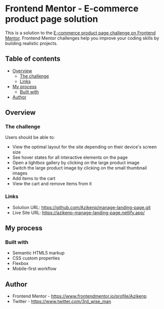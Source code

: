# Frontend Mentor - E-commerce product page solution

This is a solution to the [E-commerce product page challenge on Frontend Mentor](https://www.frontendmentor.io/challenges/ecommerce-product-page-UPsZ9MJp6). Frontend Mentor challenges help you improve your coding skills by building realistic projects.

## Table of contents

- [Overview](#overview)
  - [The challenge](#the-challenge)
  - [Links](#links)
- [My process](#my-process)
  - [Built with](#built-with)
- [Author](#author)
## Overview

### The challenge

Users should be able to:

- View the optimal layout for the site depending on their device's screen size
- See hover states for all interactive elements on the page
- Open a lightbox gallery by clicking on the large product image
- Switch the large product image by clicking on the small thumbnail images
- Add items to the cart
- View the cart and remove items from it
### Links

- Solution URL: https://github.com/Azikenp/manage-landing-page.git
- Live Site URL: https://azikenp-manage-landing-page.netlify.app/

## My process

### Built with

- Semantic HTML5 markup
- CSS custom properties
- Flexbox
- Mobile-first workflow

## Author
- Frontend Mentor - https://www.frontendmentor.io/profile/Azikenp
- Twitter - https://www.twitter.com/3rd_wise_man
